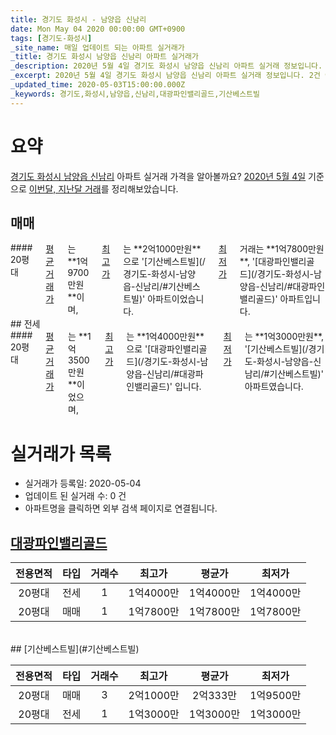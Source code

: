 ```yaml
---
title: 경기도 화성시 - 남양읍 신남리
date: Mon May 04 2020 00:00:00 GMT+0900
tags: [경기도-화성시]
_site_name: 매일 업데이트 되는 아파트 실거래가
_title: 경기도 화성시 남양읍 신남리 아파트 실거래가
_description: 2020년 5월 4일 경기도 화성시 남양읍 신남리 아파트 실거래 정보입니다. 2건 아파트 정보가 있습니다.
_excerpt: 2020년 5월 4일 경기도 화성시 남양읍 신남리 아파트 실거래 정보입니다. 2건 아파트 정보가 있습니다.
_updated_time: 2020-05-03T15:00:00.000Z
_keywords: 경기도,화성시,남양읍,신남리,대광파인밸리골드,기산베스트빌
---
```





# 요약
<ins>경기도 화성시 남양읍 신남리</ins> 아파트 실거래 가격을 알아볼까요? <ins>2020년 5월 4일</ins> 기준으로 <ins>이번달, 지난달 거래</ins>를 정리해보았습니다.

## 매매
<div class="container">
<div class="twelve columns" markdown="1">
#### 20평대
<ins>평균 거래가</ins>는 **1억9700만원**이며, <ins>최고가</ins>는 **2억1000만원**으로 '[기산베스트빌](/경기도-화성시-남양읍-신남리/#기산베스트빌)' 아파트이었습니다. <ins>최저가</ins> 거래는 **1억7800만원**, '[대광파인밸리골드](/경기도-화성시-남양읍-신남리/#대광파인밸리골드)' 아파트입니다.
</div>
</div>
## 전세
<div class="container">
<div class="twelve columns" markdown="1">
#### 20평대
<ins>평균 거래가</ins>는 **1억3500만원**이었으며, <ins>최고가</ins>는 **1억4000만원**으로 '[대광파인밸리골드](/경기도-화성시-남양읍-신남리/#대광파인밸리골드)' 입니다. <ins>최저가</ins>는 **1억3000만원**, '[기산베스트빌](/경기도-화성시-남양읍-신남리/#기산베스트빌)' 아파트였습니다.
</div>
</div>



# 실거래가 목록
- 실거래가 등록일: 2020-05-04
- 업데이트 된 실거래 수: 0 건
- 아파트명을 클릭하면 외부 검색 페이지로 연결됩니다.

## [대광파인밸리골드](#대광파인밸리골드)

|전용면적|타입|거래수|최고가|평균가|최저가|
|:---:|:---:|:---:|:---:|:---:|:---:|
|20평대|<span class="deal-type-2">전세</span>|1|1억4000만|1억4000만|1억4000만|
|20평대|<span class="deal-type-1">매매</span>|1|1억7800만|1억7800만|1억7800만|

<br/>
## [기산베스트빌](#기산베스트빌)

|전용면적|타입|거래수|최고가|평균가|최저가|
|:---:|:---:|:---:|:---:|:---:|:---:|
|20평대|<span class="deal-type-1">매매</span>|3|2억1000만|2억333만|1억9500만|
|20평대|<span class="deal-type-2">전세</span>|1|1억3000만|1억3000만|1억3000만|

<br/>




